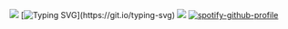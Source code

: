 ![](https://komarev.com/ghpvc/?username=circuitingwires&abbreviated=true&color=red&style=flat&label=rasins+girls💤)
[![Typing SVG](https://readme-typing-svg.herokuapp.com?font=Fira+Code&size=310&pause=1000&color=D7614B&repeat=false&random=true&width=10000&height=999&lines=Seriously%2C+I+think+some+of+those+brutes+are+already+growing+mustaches.;Raisins+Girls%2C+those+wanton+temptresses.+No+argument+from+me.;You+don't+like+little+kids.+Or+maybe+you+don't+like+Butters%3F+Either+way%2C+cool.;Yeah%2C+old+people+can+be+so+gross+with+their+wrinkles+and+wisdom.+Check!;More+of+a+samurai+guy%2C+huh;They+seem+more+annoying+than+scary%2C+but+this+is+your+thing.;Taste+like+crab+and+look+like+people.+Want+to+overthrow+mankind.+Those+guys.;You're+in+deep+cover+get+the+hell+out+of+here!;Dude%2C+get+out+of+here+-+you're+supposed+to+be+a+Freedom+Pal!;ButtLord%2C+you+shouldn't+be+here!;He+grabbed+my+proboscis!;Ha+Ha!+That's+right!+This+kid+is+here+to+take+back+my+father's+credit+card+you+buxom+thieves!;NOT+TRUE!+I+just+wanted+to+leave!;No+more+head+games!+Give+me+the+card+or+there's+gonna+be...trouble.;Here+it+is!+Now+my+dad+isn't+gonna+bust+my+ass!+I+gotta+get+this+back+to+his+dresser.;New+Kid%2C+you're+the+best.;I+wanna+go+home!;I+hate+it+here!;We're+gonna+die!+I'll+never+know+how+it's+like+to+make+love+with+a+woman!;You+kind+of+have+big+raisins+for+a+boy%2C+New+Kid.;Put+some+filters+on+it+to+make+us+pop!;Hey!;Aaagh!+Watch+the+wings!;That+hurt!;Don%E2%80%99t+be+a+dick!;Keep+your+ass+gas+inside!;Damn+my+mosquito+sense+of+smell!;Damn+my+mosquito+sense+of+smell!;Dude%2C+take+that+outside.;That+one+had+kind+of+a+sweet-and-sour+thing+happening...;What+did+I+do+to+deserve+that%3F;Hungry+for+justice!;Mosquito!;Dinner+is+served!+You+guys+are+dinner.;Oh+no%2C+ButtLord+-+your+Kryptonite!;We'll+get+these+ninjas+to+buzz+off!;She+needs+our+help!;I'll+take+you+on%2C+me!;I'm+ready+to+suck+ass+and+take+names...+Wait%2C+that+didn't+come+out+right.;Going+for+blood%2C+guys!;Hmmm%2C+who+to+infect%3F;Buzzing+into+action!;Taking+a+blood+sample%2C+now!;Taking+a+blood+sample%2C+now!;Crime+is+a+disease.+I'm+the+cure.;It's+disease-spreadin'+time!;Spreadin'+the+itch!;Not+even+a+citronella+candle+will+save+you+now!;Prepare+for+the+incredibly+annoying+sound+of+my+buzzing!;I'm+gonna+compromise+somebody's+immune+system!;I+feel+so...+Tingly.;Seriously%2C+guys%2C+the+wings+are+really+good.;Ready+to+be+sucked%2C+minion%3F;After+my+crime-fighting+career+is+over%2C+I'm+going+to+open+a+car+dealership.;Does+anybody+want+my+lemon+bar+recipe%3F;Huh.+Where+should+I+insert+my+proboscis+next%3F;Has+anyone+seen+standing+water+nearby%3F+I+got+the+breedin'+urge.;My+dad+lets+me+play+with+the+big+rolling+ladder+in+his+store's+stock+room.;I'm+going+to+build+a+pillow+fort+this+weekend.;Thursday+is+my+cheat+day%2C+I'm+gonna+binge+until+my+belly+distends.;On+Friday+nights+I+get+to+stay+up+an+extra+hour.;Saturday+is+my+day+to+just+sit+back%2C+pop+open+a+blood+bag+and+chill.;Can+I+have+a+ride+in+the+Tupper-Mech+sometime%3F;I'm+gonna+bug+the+Chaos+outta+you!;Damn%2C+I+got+alumminium+foil+up+my+proboscis.;Mosquito+pierces+Chaos+armor+with+ease!;Fresh+blood!;Bug+Bite!;Satisfying!;Blood+type+AB+positive!+Jackpot!;Blood+type+A%2C+you+must+be+a+fucking+know-it-all.;Oh%2C+nice%2C+blood+type+B%2C+you+must+be+fun+at+parties!;Oh+great%2C+another+O+negative;You+and+your+toilet+are+about+to+become+inseparable.;I+sucked+you%2C+and+now+it+sucks+to+be+you.;I+got+a+serious+buzz+off+of+that.)](https://git.io/typing-svg)
![](https://i.pinimg.com/736x/35/bb/22/35bb224763428ef6c3419238e39d488d.jpg)
[![spotify-github-profile](https://spotify-github-profile.kittinanx.com/api/view?uid=31qcwlth6q4onen5dhyzn34dau5m&cover_image=true&theme=natemoo-re&show_offline=true&background_color=121212&interchange=false&bar_color=D7614Bbar_color_cover=false)](https://spotify-github-profile.kittinanx.com/api/view?uid=31qcwlth6q4onen5dhyzn34dau5m&redirect=true)

